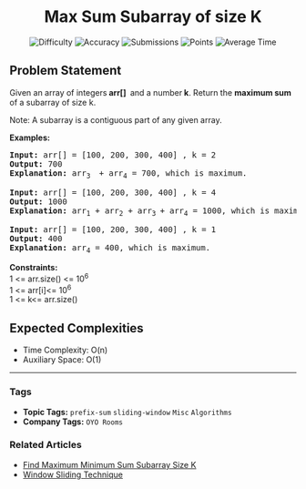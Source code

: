 <h1 align="center">Max Sum Subarray of size K</h1>

<p align="center">
  <img alt="Difficulty" title="Difficulty" src="https://custom-icon-badges.demolab.com/badge/Difficulty: Easy-1F222E?style=for-the-badge&logoColor=white&logo=fire"/>
  <img alt="Accuracy" title="Accuracy" src="https://custom-icon-badges.demolab.com/badge/Accuracy: 49.6%25-1F222E?style=for-the-badge&logoColor=white&logo=target"/>
  <img alt="Submissions" title="Submissions" src="https://custom-icon-badges.demolab.com/badge/Submissions: 201K+-1F222E?style=for-the-badge&logoColor=white&logo=repo"/>
  <img alt="Points" title="Points" src="https://custom-icon-badges.demolab.com/badge/Points: 2-1F222E?style=for-the-badge&logoColor=white&logo=award"/>
  <img alt="Average Time" title="Average Time" src="https://custom-icon-badges.demolab.com/badge/Average%20Time: N/A-1F222E?style=for-the-badge&logoColor=white&logo=clock"/>
</p>

## Problem Statement

Given an array of integers<b> arr[] </b> and a number<b> k</b>. Return the <b>maximum sum</b> of a subarray of size k.

Note: A subarray is a contiguous part of any given array.

<b>Examples:</b>

<pre><b>Input:</b> arr[] = [100, 200, 300, 400] , k = 2
<b>Output: </b>700
<b>Explanation: </b>arr<sub>3 </sub> + arr<sub>4</sub> = 700, which is maximum.</pre>

<pre><b>Input: </b>arr[] = [100, 200, 300, 400] , k = 4
<b>Output: </b>1000
<b>Explanation: </b>arr<sub>1</sub> + arr<sub>2</sub> + arr<sub>3 </sub>+ arr<sub>4</sub> = 1000, which is maximum.<br></pre>

<pre><b>Input:</b> arr[] = [100, 200, 300, 400] , k = 1
<b>Output: </b>400
<b>Explanation: </b>arr<sub>4</sub> = 400, which is maximum.</pre>

<b>Constraints:</b><br>1 <= arr.size() <= 10<sup>6<br></sup>1 <= arr[i]<= 10<sup>6<br></sup>1 <= k<= arr.size()

## Expected Complexities
- Time Complexity: O(n)
- Auxiliary Space: O(1)

<hr>

### Tags
- **Topic Tags:** `prefix-sum` `sliding-window` `Misc` `Algorithms`
- **Company Tags:** `OYO Rooms`

### Related Articles
- [Find Maximum Minimum Sum Subarray Size K](https://www.geeksforgeeks.org/find-maximum-minimum-sum-subarray-size-k/)
- [Window Sliding Technique](https://www.geeksforgeeks.org/window-sliding-technique/)
